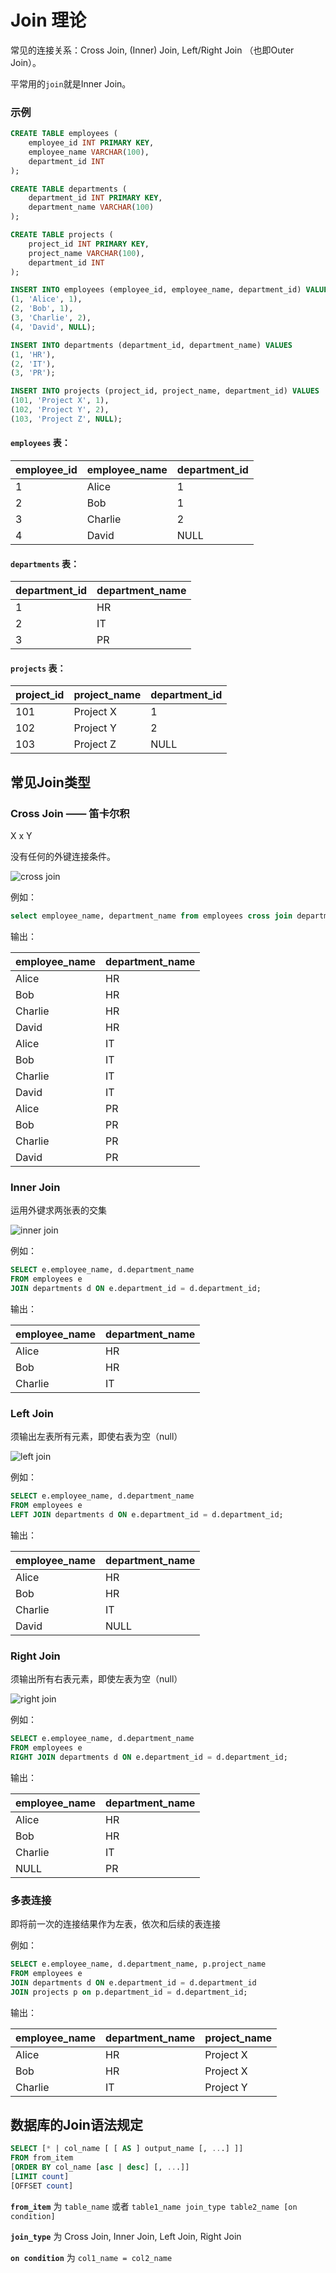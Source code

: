 # Join 理论

常见的连接关系：Cross Join, (Inner) Join, Left/Right Join （也即Outer Join）。

平常用的`join`就是Inner Join。

### 示例

```sql
CREATE TABLE employees (
    employee_id INT PRIMARY KEY,
    employee_name VARCHAR(100),
    department_id INT
);

CREATE TABLE departments (
    department_id INT PRIMARY KEY,
    department_name VARCHAR(100)
);

CREATE TABLE projects (
    project_id INT PRIMARY KEY,
    project_name VARCHAR(100),
    department_id INT
);

INSERT INTO employees (employee_id, employee_name, department_id) VALUES
(1, 'Alice', 1),
(2, 'Bob', 1),
(3, 'Charlie', 2),
(4, 'David', NULL);

INSERT INTO departments (department_id, department_name) VALUES
(1, 'HR'),
(2, 'IT'),
(3, 'PR');

INSERT INTO projects (project_id, project_name, department_id) VALUES
(101, 'Project X', 1),
(102, 'Project Y', 2),
(103, 'Project Z', NULL);
```

#### `employees` 表：

| employee_id | employee_name | department_id |
|-------------|---------------|---------------|
| 1           | Alice         | 1             |
| 2           | Bob           | 1             |
| 3           | Charlie       | 2             |
| 4           | David         | NULL          |

#### `departments` 表：

| department_id | department_name |
|---------------|-----------------|
| 1             | HR              |
| 2             | IT              |
| 3             | PR              |

#### `projects` 表：

| project_id | project_name | department_id |
|------------|--------------|---------------|
| 101        | Project X    | 1             |
| 102        | Project Y    | 2             |
| 103        | Project Z    | NULL          |

## 常见Join类型

### Cross Join —— 笛卡尔积

X x Y

没有任何的外键连接条件。

![cross join](img/crossjoin.png)

例如：

```sql
select employee_name, department_name from employees cross join departments;
```

输出：

| employee_name | department_name |
|---------------|-----------------|
| Alice         | HR              |
| Bob           | HR              |
| Charlie       | HR              |
| David         | HR              |
| Alice         | IT              |
| Bob           | IT              |
| Charlie       | IT              |
| David         | IT              |
| Alice         | PR              |
| Bob           | PR              |
| Charlie       | PR              |
| David         | PR              |


### Inner Join 

运用外键求两张表的交集

![inner join](img/innerjoin.png)

例如：

```sql
SELECT e.employee_name, d.department_name
FROM employees e
JOIN departments d ON e.department_id = d.department_id;
```

输出：

| employee_name | department_name |
|---------------|-----------------|
| Alice         | HR              |
| Bob           | HR              |
| Charlie       | IT              |


### Left Join

须输出左表所有元素，即使右表为空（null）

![left join](img/leftjoin.png)

例如：

```sql
SELECT e.employee_name, d.department_name
FROM employees e
LEFT JOIN departments d ON e.department_id = d.department_id;
```

输出：

| employee_name | department_name |
|---------------|-----------------|
| Alice         | HR              |
| Bob           | HR              |
| Charlie       | IT              |
| David         | NULL            |


### Right Join

须输出所有右表元素，即使左表为空（null）

![right join](img/rightjoin.png)

例如：

```sql
SELECT e.employee_name, d.department_name
FROM employees e
RIGHT JOIN departments d ON e.department_id = d.department_id;
```

输出：

| employee_name | department_name |
|---------------|-----------------|
| Alice         | HR              |
| Bob           | HR              |
| Charlie       | IT              |
| NULL          | PR              |


### 多表连接

即将前一次的连接结果作为左表，依次和后续的表连接

例如：

```sql
SELECT e.employee_name, d.department_name, p.project_name
FROM employees e
JOIN departments d ON e.department_id = d.department_id
JOIN projects p on p.department_id = d.department_id;
```

输出：

| employee_name | department_name | project_name |
|---------------|-----------------|--------------|
| Alice         | HR              | Project X    |
| Bob           | HR              | Project X    |
| Charlie       | IT              | Project Y    |

## 数据库的Join语法规定

```sql
SELECT [* | col_name [ [ AS ] output_name [, ...] ]]
FROM from_item
[ORDER BY col_name [asc | desc] [, ...]]
[LIMIT count]
[OFFSET count]
```

**`from_item`** 为 `table_name` 或者 `table1_name join_type table2_name [on condition]`

**`join_type`** 为 Cross Join, Inner Join, Left Join, Right Join

**`on condition`** 为 `col1_name = col2_name`
